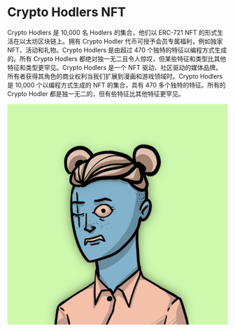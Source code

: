 # Crypto Hodlers NFT

Crypto Hodlers 是 10,000 名 Hodlers 的集合，他们以 ERC-721 NFT 的形式生活在以太坊区块链上。拥有 Crypto Hodler 代币可授予会员专属福利，例如独家 NFT、活动和礼物。Crypto Hodlers 是由超过 470 个独特的特征以编程方式生成的。所有 Crypto Hodlers 都绝对独一无二且令人惊叹，但某些特征和类型比其他特征和类型更罕见。Crypto Hodlers 是一个 NFT 驱动、社区驱动的媒体品牌。所有者获得其角色的商业权利当我们扩展到漫画和游戏领域时。Crypto Hodlers 是 10,000 个以编程方式生成的 NFT 的集合，具有 470 多个独特的特征。所有的 Crypto Hodler 都是独一无二的，但有些特征比其他特征更罕见。

![nft](1.png)
